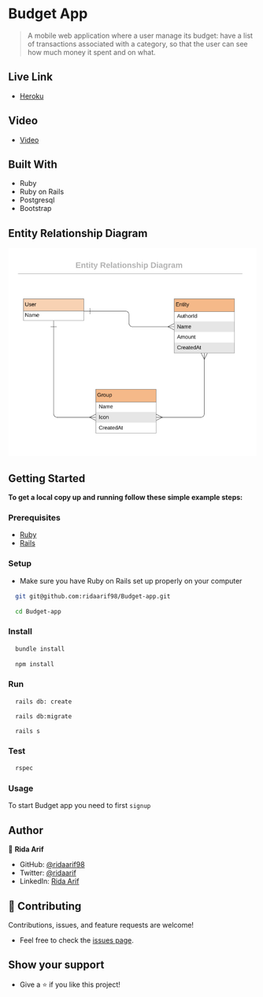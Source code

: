 # Budget App

> A mobile web application where a user manage its budget: have a list of transactions associated with a category, so that the user can see how much money it spent and on what.

## Live Link

- [Heroku](https://lit-ridge-01801.herokuapp.com/)

## Video

- [Video](https://www.loom.com/share/58e07b401609459dbded6b3987db7380)

## Built With

- Ruby
- Ruby on Rails
- Postgresql
- Bootstrap

## Entity Relationship Diagram

![screenshot](./app/assets/images/erd_diagram.png)

## Getting Started

**To get a local copy up and running follow these simple example steps:**
### Prerequisites

- [Ruby](https://www.ruby-lang.org/en/)
- [Rails](https://gorails.com/)

### Setup

- Make sure you have Ruby on Rails set up properly on your computer

``` sh 
  git git@github.com:ridaarif98/Budget-app.git
``` 
``` sh 
  cd Budget-app
```

### Install

```sh
  bundle install
```

```sh
  npm install
```
### Run

```
  rails db: create
```

```
  rails db:migrate
```

```
  rails s
```

### Test

```sh
  rspec
```
### Usage

To start Budget app you need to first `signup`

## Author

👤 **Rida Arif**

- GitHub: [@ridaarif98](https://github.com/ridaarif98)
- Twitter: [@ridaarif](https://twitter.com/Rida29984906)
- LinkedIn: [Rida Arif](https://www.linkedin.com/in/rida-arif-90945520b/)

## 🤝 Contributing

Contributions, issues, and feature requests are welcome!

- Feel free to check the [issues page](https://github.com/ridaarif98/Budget-app/issues).

## Show your support

- Give a ⭐️ if you like this project!

